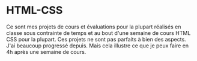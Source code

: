 # HTML-CSS

Ce sont mes projets de cours et évaluations pour la plupart réalisés en classe sous contrainte de temps et au bout d'une semaine de cours HTML CSS pour la plupart.
Ces projets ne sont pas parfaits à bien des aspects. J'ai beaucoup progressé depuis. Mais cela illustre ce que je peux faire en 4h après une semaine de cours.